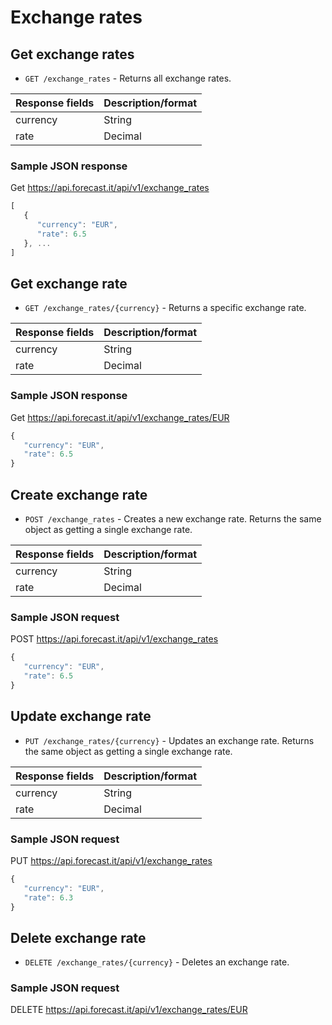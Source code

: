 # Exchange rates

## Get exchange rates

-  `GET /exchange_rates` - Returns all exchange rates.

| Response fields | Description/format    |
| --------------- | --------------------- |
| currency        | String                |
| rate            | Decimal               |

### Sample JSON response

Get https://api.forecast.it/api/v1/exchange_rates

```javascript
[
   {
      "currency": "EUR",
      "rate": 6.5
   }, ...
]
```

## Get exchange rate

-  `GET /exchange_rates/{currency}` - Returns a specific exchange rate.

| Response fields | Description/format    |
| --------------- | --------------------- |
| currency        | String                |
| rate            | Decimal               |

### Sample JSON response

Get https://api.forecast.it/api/v1/exchange_rates/EUR

```javascript
{
   "currency": "EUR",
   "rate": 6.5
}
```

## Create exchange rate

-  `POST /exchange_rates` - Creates a new exchange rate. Returns the same object as getting a single exchange rate.

| Response fields | Description/format    |
| --------------- | --------------------- |
| currency        | String                |
| rate            | Decimal               |

### Sample JSON request

POST https://api.forecast.it/api/v1/exchange_rates

```javascript
{
   "currency": "EUR",
   "rate": 6.5
}
```

## Update exchange rate

-  `PUT /exchange_rates/{currency}` - Updates an exchange rate. Returns the same object as getting a single exchange rate.

| Response fields | Description/format    |
| --------------- | --------------------- |
| currency        | String                |
| rate            | Decimal               |

### Sample JSON request

PUT https://api.forecast.it/api/v1/exchange_rates

```javascript
{
   "currency": "EUR",
   "rate": 6.3
}
```

## Delete exchange rate

-  `DELETE /exchange_rates/{currency}` - Deletes an exchange rate.

### Sample JSON request

DELETE https://api.forecast.it/api/v1/exchange_rates/EUR
